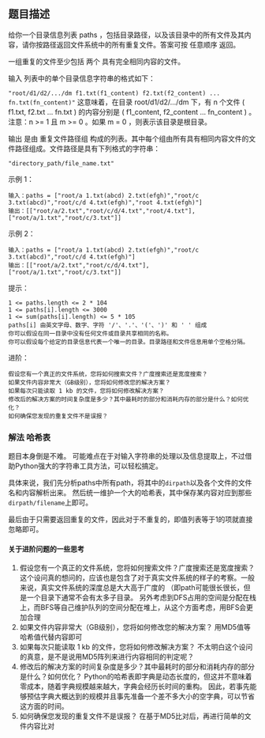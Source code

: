 ## 题目描述
给你一个目录信息列表 paths ，包括目录路径，以及该目录中的所有文件及其内容，请你按路径返回文件系统中的所有重复文件。答案可按 任意顺序 返回。

一组重复的文件至少包括 两个 具有完全相同内容的文件。

输入 列表中的单个目录信息字符串的格式如下：

`"root/d1/d2/.../dm f1.txt(f1_content) f2.txt(f2_content) ... fn.txt(fn_content)"`
这意味着，在目录 root/d1/d2/.../dm 下，有 n 个文件 ( f1.txt, f2.txt ... fn.txt ) 的内容分别是 ( f1_content, f2_content ... fn_content ) 。注意：n >= 1 且 m >= 0 。如果 m = 0 ，则表示该目录是根目录。

输出 是由 重复文件路径组 构成的列表。其中每个组由所有具有相同内容文件的文件路径组成。文件路径是具有下列格式的字符串：
```
"directory_path/file_name.txt"
```

示例 1：
```
输入：paths = ["root/a 1.txt(abcd) 2.txt(efgh)","root/c 3.txt(abcd)","root/c/d 4.txt(efgh)","root 4.txt(efgh)"]
输出：[["root/a/2.txt","root/c/d/4.txt","root/4.txt"],["root/a/1.txt","root/c/3.txt"]]
```
示例 2：
```
输入：paths = ["root/a 1.txt(abcd) 2.txt(efgh)","root/c 3.txt(abcd)","root/c/d 4.txt(efgh)"]
输出：[["root/a/2.txt","root/c/d/4.txt"],["root/a/1.txt","root/c/3.txt"]]
```

提示：
```
1 <= paths.length <= 2 * 104
1 <= paths[i].length <= 3000
1 <= sum(paths[i].length) <= 5 * 105
paths[i] 由英文字母、数字、字符 '/'、'.'、'('、')' 和 ' ' 组成
你可以假设在同一目录中没有任何文件或目录共享相同的名称。
你可以假设每个给定的目录信息代表一个唯一的目录。目录路径和文件信息用单个空格分隔。
```

进阶：
```
假设您有一个真正的文件系统，您将如何搜索文件？广度搜索还是宽度搜索？
如果文件内容非常大（GB级别），您将如何修改您的解决方案？
如果每次只能读取 1 kb 的文件，您将如何修改解决方案？
修改后的解决方案的时间复杂度是多少？其中最耗时的部分和消耗内存的部分是什么？如何优化？
如何确保您发现的重复文件不是误报？
```

### 解法 哈希表
题目本身倒是不难。
可能难点在于对输入字符串的处理以及信息提取上，不过借助Python强大的字符串工具方法，可以轻松搞定。

具体来说，我们先分析paths中所有path，将其中的`dirpath`以及各个文件的文件名和内容解析出来。
然后统一维护一个大的哈希表，其中保存某内容对应到那些`dirpath/filename`上即可。

最后由于只需要返回重复的文件，因此对于不重复的，即值列表等于1的项就直接忽略即可。

#### 关于进阶问题的一些思考
1. 假设您有一个真正的文件系统，您将如何搜索文件？广度搜索还是宽度搜索？
这个设问真的想问的，应该也是包含了对于真实文件系统的样子的考察。一般来说，真实文件系统的深度总是大大高于广度的
（即path可能很长很长，但是一个目录下通常不会有太多子目录。
另外考虑到DFS占用的空间是分配在栈上，而BFS等自己维护队列的空间分配在堆上，从这个方面考虑，用BFS会更加合理
2. 如果文件内容非常大（GB级别），您将如何修改您的解决方案？
用MD5值等哈希值代替内容即可
3. 如果每次只能读取 1 kb 的文件，您将如何修改解决方案？
不太明白这个设问的真意，是不是说用MD5阵列来进行内容相同的判定呢？
4. 修改后的解决方案的时间复杂度是多少？其中最耗时的部分和消耗内存的部分是什么？如何优化？
Python的哈希表即字典是动态长度的，但这并不意味着零成本，随着字典规模越来越大，字典会经历长时间的重构。
因此，若事先能够预估字典大概达到的规模并且事先准备一个差不多大小的空字典，可以节省这方面的时间。
5. 如何确保您发现的重复文件不是误报？
在基于MD5比对后，再进行简单的文件内容比对